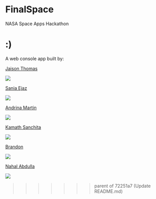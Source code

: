 # FinalSpace
NASA Space Apps Hackathon

:) 
=======



A web console app built by:

[Jaison Thomas](https://github.com/JaisonST)

![](https://media4.giphy.com/media/1Aj1UnNUq95JSWhSL8/giphy.gif?cid=790b7611b6cfa39508b6d2e258c2e7276d3b2c8001cf628e&rid=giphy.gif&ct=g)

[Sania Ejaz](https://github.com/SaniaE)

![](https://i.imgur.com/ZNyC7qS.gif)

[Andrina Martin](https://github.com/AM1901)

![](https://media2.giphy.com/media/PjNcqpkm2yUeHfWdyO/giphy.gif?cid=790b76118072c24d3f0a11eaf72115e6bc6d197a07539cd4&rid=giphy.gif&ct=g)

[Kamath Sanchita](https://github.com/SK-143381)

![](https://64.media.tumblr.com/289b4b39744f0457f1514e7ffa65139b/tumblr_p53gxpU7YF1x1mveyo5_540.gifv)

[Brandon](https://github.com/ObsidianFury001)

![](https://i.pinimg.com/originals/c3/b3/bc/c3b3bc2747707184c9fa9b1b351ae582.gif)

[Nahal Abdulla](https://github.com/Napster1445)

![](https://media1.giphy.com/media/jpQJVRUD9lFNNPxnCX/giphy.gif?cid=790b76118a4f6ccc855b335ba6046a574945d3f83e481a0c&rid=giphy.gif&ct=g)
>>>>>>> parent of 72251a7 (Update README.md)
